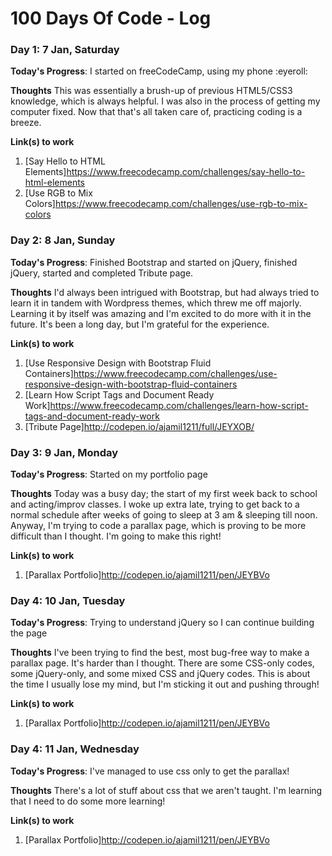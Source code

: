 # 100 Days Of Code - Log

### Day 1: 7 Jan, Saturday

**Today's Progress**: I started on freeCodeCamp, using my phone :eyeroll:

**Thoughts** This was essentially a brush-up of previous HTML5/CSS3 knowledge, which is always helpful. I was also in the process of getting my computer fixed. Now that that's all taken care of, practicing coding is a breeze.

**Link(s) to work**

1. [Say Hello to HTML Elements]https://www.freecodecamp.com/challenges/say-hello-to-html-elements
2. [Use RGB to Mix Colors]https://www.freecodecamp.com/challenges/use-rgb-to-mix-colors


### Day 2: 8 Jan, Sunday

**Today's Progress**: Finished Bootstrap and started on jQuery, finished jQuery, started and completed Tribute page. 

**Thoughts** I'd always been intrigued with Bootstrap, but had always tried to learn it in tandem with Wordpress themes, which threw me off majorly. Learning it by itself was amazing and I'm excited to do more with it in the future. It's been a long day, but I'm grateful for the experience.

**Link(s) to work**

1. [Use Responsive Design with Bootstrap Fluid Containers]https://www.freecodecamp.com/challenges/use-responsive-design-with-bootstrap-fluid-containers
2. [Learn How Script Tags and Document Ready Work]https://www.freecodecamp.com/challenges/learn-how-script-tags-and-document-ready-work
3. [Tribute Page]http://codepen.io/ajamil1211/full/JEYXOB/

### Day 3: 9 Jan, Monday

**Today's Progress**: Started on my portfolio page

**Thoughts** Today was a busy day; the start of my first week back to school and acting/improv classes. I woke up extra late, trying to get back to a normal schedule after weeks of going to sleep at 3 am & sleeping till noon. Anyway, I'm trying to code a parallax page, which is proving to be more difficult than I thought. I'm going to make this right!

**Link(s) to work**

1. [Parallax Portfolio]http://codepen.io/ajamil1211/pen/JEYBVo

### Day 4: 10 Jan, Tuesday

**Today's Progress**: Trying to understand jQuery so I can continue building the page

**Thoughts** I've been trying to find the best, most bug-free way to make a parallax page. It's harder than I thought. There are some CSS-only codes, some jQuery-only, and some mixed CSS and jQuery codes. This is about the time I usually lose my mind, but I'm sticking it out and pushing through!

**Link(s) to work**

1. [Parallax Portfolio]http://codepen.io/ajamil1211/pen/JEYBVo


### Day 4: 11 Jan, Wednesday

**Today's Progress**: I've managed to use css only to get the parallax!

**Thoughts** There's a lot of stuff about css that we aren't taught. I'm learning that I need to do some more learning!

**Link(s) to work**

1. [Parallax Portfolio]http://codepen.io/ajamil1211/pen/JEYBVo
